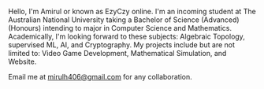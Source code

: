 Hello, I'm Amirul or known as EzyCzy online. I'm an incoming student at The Australian National University taking a Bachelor of Science (Advanced) (Honours) intending to major in Computer Science and Mathematics. Academically, I'm looking forward to these subjects: Algebraic Topology, supervised ML, AI, and Cryptography. My projects include but are not limited to: Video Game Development, Mathematical Simulation, and Website. 

Email me at mirulh406@gmail.com for any collaboration.
